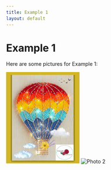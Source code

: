 ```yaml
---
title: Example 1
layout: default
---
```


# Example 1

Here are some pictures for Example 1:

![Photo 1](/assets/images/photo1.jpg)
![Photo 2](/assets/images/photo2.jpg)
